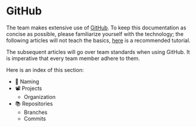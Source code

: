 # GitHub

The team makes extensive use of [GitHub](https://github.com/). To keep this documentation as concise as possible, please familiarize yourself with the technology; the following articles will not teach the basics, [here](https://youtu.be/RGOj5yH7evk?si=4elo7BeStNlV3B8T) is a recommended tutorial.

The subsequent articles will go over team standards when using GitHub. It is imperative that every team member adhere to them.

Here is an index of this section:

- 📛 Naming
- 📽️ Projects
  - Organization
- 📚 Repositories
  - Branches
  - Commits